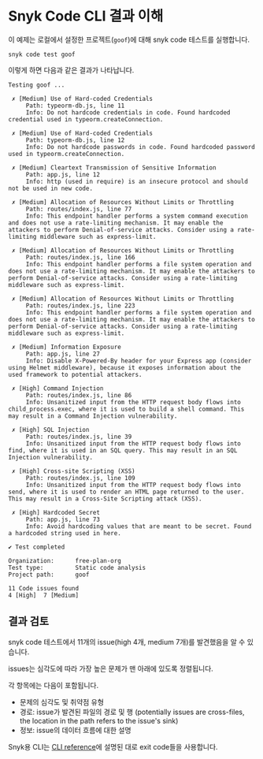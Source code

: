 # Snyk Code CLI 결과 이해

이 예제는 로컬에서 설정한 프로젝트(`goof`)에 대해 snyk code 테스트를 실행합니다.

```
snyk code test goof
```

이렇게 하면 다음과 같은 결과가 나타납니다.

```
Testing goof ...

 ✗ [Medium] Use of Hard-coded Credentials
     Path: typeorm-db.js, line 11
     Info: Do not hardcode credentials in code. Found hardcoded credential used in typeorm.createConnection.

 ✗ [Medium] Use of Hard-coded Credentials
     Path: typeorm-db.js, line 12
     Info: Do not hardcode passwords in code. Found hardcoded password used in typeorm.createConnection.

 ✗ [Medium] Cleartext Transmission of Sensitive Information
     Path: app.js, line 12
     Info: http (used in require) is an insecure protocol and should not be used in new code.

 ✗ [Medium] Allocation of Resources Without Limits or Throttling
     Path: routes/index.js, line 77
     Info: This endpoint handler performs a system command execution and does not use a rate-limiting mechanism. It may enable the attackers to perform Denial-of-service attacks. Consider using a rate-limiting middleware such as express-limit.

 ✗ [Medium] Allocation of Resources Without Limits or Throttling
     Path: routes/index.js, line 166
     Info: This endpoint handler performs a file system operation and does not use a rate-limiting mechanism. It may enable the attackers to perform Denial-of-service attacks. Consider using a rate-limiting middleware such as express-limit.

 ✗ [Medium] Allocation of Resources Without Limits or Throttling
     Path: routes/index.js, line 223
     Info: This endpoint handler performs a file system operation and does not use a rate-limiting mechanism. It may enable the attackers to perform Denial-of-service attacks. Consider using a rate-limiting middleware such as express-limit.

 ✗ [Medium] Information Exposure
     Path: app.js, line 27
     Info: Disable X-Powered-By header for your Express app (consider using Helmet middleware), because it exposes information about the used framework to potential attackers.

 ✗ [High] Command Injection
     Path: routes/index.js, line 86
     Info: Unsanitized input from the HTTP request body flows into child_process.exec, where it is used to build a shell command. This may result in a Command Injection vulnerability.

 ✗ [High] SQL Injection
     Path: routes/index.js, line 39
     Info: Unsanitized input from the HTTP request body flows into find, where it is used in an SQL query. This may result in an SQL Injection vulnerability.

 ✗ [High] Cross-site Scripting (XSS)
     Path: routes/index.js, line 109
     Info: Unsanitized input from the HTTP request body flows into send, where it is used to render an HTML page returned to the user. This may result in a Cross-Site Scripting attack (XSS).

 ✗ [High] Hardcoded Secret
     Path: app.js, line 73
     Info: Avoid hardcoding values that are meant to be secret. Found a hardcoded string used in here.

✔ Test completed

Organization:      free-plan-org
Test type:         Static code analysis
Project path:      goof

11 Code issues found
4 [High]  7 [Medium]
```

## 결과 검토

snyk code 테스트에서 11개의 issue(high 4개, medium 7개)를 발견했음을 알 수 있습니다.

issues는 심각도에 따라 가장 높은 문제가 맨 아래에 있도록 정렬됩니다.

각 항목에는 다음이 포함됩니다.

* 문제의 심각도 및 취약점 유형
* 경로: issue가 발견된 파일의 경로 및 행 (potentially issues are cross-files, the location in the path refers to the issue's sink)
* 정보: issue의 데이터 흐름에 대한 설명

Snyk용 CLI는 [CLI reference](../../../features/snyk-cli/guides-for-our-cli/cli-reference.md#EXIT-CODES)에 설명된 대로 exit code들을 사용합니다.
